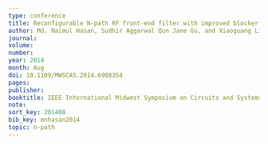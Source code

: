 ```yaml
---
type: conference
title: Reconfigurable N-path RF front-end filter with improved blocker rejection
author: Md. Naimul Hasan, Sudhir Aggarwal Qun Jane Gu, and Xiaoguang Liu
journal:
volume:
number:
year: 2014
month: Aug
doi: 10.1109/MWSCAS.2014.6908354
pages:
publisher:
booktitle: IEEE International Midwest Symposium on Circuits and Systems (MWSCAS)
note:
sort_key: 201408
bib_key: mnhasan2014
topic: n-path
---
```

